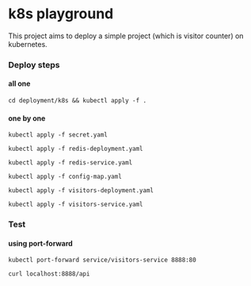 # k8s playground
This project aims to deploy a simple project (which is visitor counter) on kubernetes.

### Deploy steps
#### all one 

`cd deployment/k8s && kubectl apply -f .`

#### one by one

`kubectl apply -f secret.yaml`

`kubectl apply -f redis-deployment.yaml`

`kubectl apply -f redis-service.yaml`

`kubectl apply -f config-map.yaml`

`kubectl apply -f visitors-deployment.yaml`

`kubectl apply -f visitors-service.yaml`

### Test 
 
#### using port-forward
`kubectl port-forward service/visitors-service 8888:80`

`curl localhost:8888/api`
